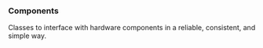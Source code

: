 ### Components
Classes to interface with hardware components in a reliable, consistent, and simple way.
